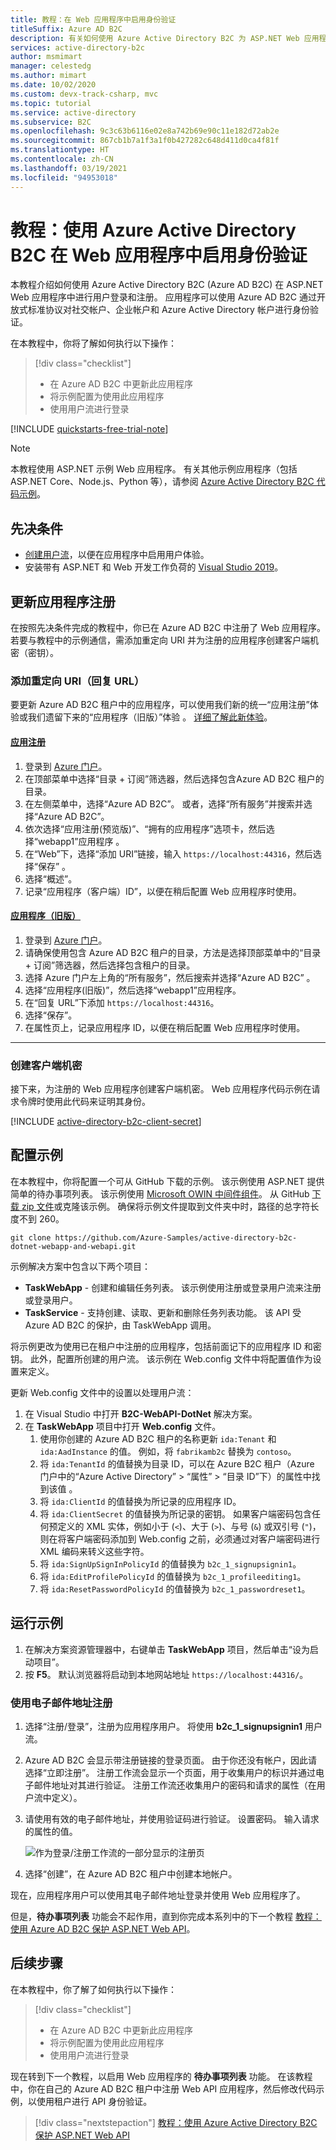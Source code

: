 ```yaml
---
title: 教程：在 Web 应用程序中启用身份验证
titleSuffix: Azure AD B2C
description: 有关如何使用 Azure Active Directory B2C 为 ASP.NET Web 应用程序提供用户登录功能的教程。
services: active-directory-b2c
author: msmimart
manager: celestedg
ms.author: mimart
ms.date: 10/02/2020
ms.custom: devx-track-csharp, mvc
ms.topic: tutorial
ms.service: active-directory
ms.subservice: B2C
ms.openlocfilehash: 9c3c63b6116e02e8a742b69e90c11e182d72ab2e
ms.sourcegitcommit: 867cb1b7a1f3a1f0b427282c648d411d0ca4f81f
ms.translationtype: HT
ms.contentlocale: zh-CN
ms.lasthandoff: 03/19/2021
ms.locfileid: "94953018"
---
```

# <a name="tutorial-enable-authentication-in-a-web-application-using-azure-active-directory-b2c"></a>教程：使用 Azure Active Directory B2C 在 Web 应用程序中启用身份验证

本教程介绍如何使用 Azure Active Directory B2C (Azure AD B2C) 在 ASP.NET Web 应用程序中进行用户登录和注册。 应用程序可以使用 Azure AD B2C 通过开放式标准协议对社交帐户、企业帐户和 Azure Active Directory 帐户进行身份验证。

在本教程中，你将了解如何执行以下操作：

> [!div class="checklist"]
> * 在 Azure AD B2C 中更新此应用程序
> * 将示例配置为使用此应用程序
> * 使用用户流进行登录

[!INCLUDE [quickstarts-free-trial-note](../../includes/quickstarts-free-trial-note.md)]

> [!NOTE]
> 本教程使用 ASP.NET 示例 Web 应用程序。 有关其他示例应用程序（包括 ASP.NET Core、Node.js、Python 等），请参阅 [Azure Active Directory B2C 代码示例](code-samples.md)。

## <a name="prerequisites"></a>先决条件

* [创建用户流](tutorial-create-user-flows.md)，以便在应用程序中启用用户体验。
* 安装带有 ASP.NET 和 Web 开发工作负荷的 [Visual Studio 2019](https://www.visualstudio.com/downloads/)。

## <a name="update-the-application-registration"></a>更新应用程序注册

在按照先决条件完成的教程中，你已在 Azure AD B2C 中注册了 Web 应用程序。 若要与教程中的示例通信，需添加重定向 URI 并为注册的应用程序创建客户端机密（密钥）。

### <a name="add-a-redirect-uri-reply-url"></a>添加重定向 URI（回复 URL）

要更新 Azure AD B2C 租户中的应用程序，可以使用我们新的统一“应用注册”体验或我们遗留下来的“应用程序（旧版）”体验 。 [详细了解此新体验](./app-registrations-training-guide.md)。

#### <a name="app-registrations"></a>[应用注册](#tab/app-reg-ga/)

1. 登录到 [Azure 门户](https://portal.azure.com)。
1. 在顶部菜单中选择“目录 + 订阅”筛选器，然后选择包含Azure AD B2C 租户的目录。
1. 在左侧菜单中，选择“Azure AD B2C”。 或者，选择“所有服务”并搜索并选择“Azure AD B2C”。
1. 依次选择“应用注册(预览版)”、“拥有的应用程序”选项卡，然后选择“webapp1”应用程序 。
1. 在“Web”下，选择“添加 URI”链接，输入 `https://localhost:44316`，然后选择“保存”  。
1. 选择“概述”。
1. 记录“应用程序（客户端）ID”，以便在稍后配置 Web 应用程序时使用。

#### <a name="applications-legacy"></a>[应用程序（旧版）](#tab/applications-legacy/)

1. 登录到 [Azure 门户](https://portal.azure.com)。
1. 请确保使用包含 Azure AD B2C 租户的目录，方法是选择顶部菜单中的“目录 + 订阅”筛选器，然后选择包含租户的目录。
1. 选择 Azure 门户左上角的“所有服务”，然后搜索并选择“Azure AD B2C” 。
1. 选择“应用程序(旧版)”，然后选择“webapp1”应用程序。
1. 在“回复 URL”下添加 `https://localhost:44316`。
1. 选择“保存”。
1. 在属性页上，记录应用程序 ID，以便在稍后配置 Web 应用程序时使用。

* * *

### <a name="create-a-client-secret"></a>创建客户端机密

接下来，为注册的 Web 应用程序创建客户端机密。 Web 应用程序代码示例在请求令牌时使用此代码来证明其身份。

[!INCLUDE [active-directory-b2c-client-secret](../../includes/active-directory-b2c-client-secret.md)]

## <a name="configure-the-sample"></a>配置示例

在本教程中，你将配置一个可从 GitHub 下载的示例。 该示例使用 ASP.NET 提供简单的待办事项列表。 该示例使用 [Microsoft OWIN 中间件组件](/aspnet/aspnet/overview/owin-and-katana/)。 从 GitHub [下载 zip 文件](https://github.com/Azure-Samples/active-directory-b2c-dotnet-webapp-and-webapi/archive/master.zip)或克隆该示例。 确保将示例文件提取到文件夹中时，路径的总字符长度不到 260。

```
git clone https://github.com/Azure-Samples/active-directory-b2c-dotnet-webapp-and-webapi.git
```

示例解决方案中包含以下两个项目：

* **TaskWebApp** - 创建和编辑任务列表。 该示例使用注册或登录用户流来注册或登录用户。
* **TaskService** - 支持创建、读取、更新和删除任务列表功能。 该 API 受 Azure AD B2C 的保护，由 TaskWebApp 调用。

将示例更改为使用已在租户中注册的应用程序，包括前面记下的应用程序 ID 和密钥。 此外，配置所创建的用户流。 该示例在 Web.config 文件中将配置值作为设置来定义。

更新 Web.config 文件中的设置以处理用户流：

1. 在 Visual Studio 中打开 **B2C-WebAPI-DotNet** 解决方案。
1. 在 **TaskWebApp** 项目中打开 **Web.config** 文件。
    1. 使用你创建的 Azure AD B2C 租户的名称更新 `ida:Tenant` 和 `ida:AadInstance` 的值。 例如，将 `fabrikamb2c` 替换为 `contoso`。
    1. 将 `ida:TenantId` 的值替换为目录 ID，可以在 Azure B2C 租户（Azure 门户中的“Azure Active Directory” > “属性” > “目录 ID”下）的属性中找到该值  。
    1. 将 `ida:ClientId` 的值替换为所记录的应用程序 ID。
    1. 将 `ida:ClientSecret` 的值替换为所记录的密钥。 如果客户端密码包含任何预定义的 XML 实体，例如小于 (`<`)、大于 (`>`)、与号 (`&`) 或双引号 (`"`)，则在将客户端密码添加到 Web.config 之前，必须通过对客户端密码进行 XML 编码来转义这些字符。
    1. 将 `ida:SignUpSignInPolicyId` 的值替换为 `b2c_1_signupsignin1`。
    1. 将 `ida:EditProfilePolicyId` 的值替换为 `b2c_1_profileediting1`。
    1. 将 `ida:ResetPasswordPolicyId` 的值替换为 `b2c_1_passwordreset1`。

## <a name="run-the-sample"></a>运行示例

1. 在解决方案资源管理器中，右键单击 **TaskWebApp** 项目，然后单击“设为启动项目”。
1. 按 **F5**。 默认浏览器将启动到本地网站地址 `https://localhost:44316/`。

### <a name="sign-up-using-an-email-address"></a>使用电子邮件地址注册

1. 选择“注册/登录”，注册为应用程序用户。 将使用 **b2c_1_signupsignin1** 用户流。
1. Azure AD B2C 会显示带注册链接的登录页面。 由于你还没有帐户，因此请选择“立即注册”。 注册工作流会显示一个页面，用于收集用户的标识并通过电子邮件地址对其进行验证。 注册工作流还收集用户的密码和请求的属性（在用户流中定义）。
1. 请使用有效的电子邮件地址，并使用验证码进行验证。 设置密码。 输入请求的属性的值。

    ![作为登录/注册工作流的一部分显示的注册页](./media/tutorial-web-app-dotnet/sign-up-workflow.PNG)

1. 选择“创建”，在 Azure AD B2C 租户中创建本地帐户。

现在，应用程序用户可以使用其电子邮件地址登录并使用 Web 应用程序了。

但是，**待办事项列表** 功能会不起作用，直到你完成本系列中的下一个教程 [教程：使用 Azure AD B2C 保护 ASP.NET Web API](tutorial-web-api-dotnet.md)。

## <a name="next-steps"></a>后续步骤

在本教程中，你了解了如何执行以下操作：

> [!div class="checklist"]
> * 在 Azure AD B2C 中更新此应用程序
> * 将示例配置为使用此应用程序
> * 使用用户流进行登录

现在转到下一个教程，以启用 Web 应用程序的 **待办事项列表** 功能。 在该教程中，你在自己的 Azure AD B2C 租户中注册 Web API 应用程序，然后修改代码示例，以使用租户进行 API 身份验证。

> [!div class="nextstepaction"]
> [教程：使用 Azure Active Directory B2C 保护 ASP.NET Web API](tutorial-web-api-dotnet.md)